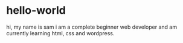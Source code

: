 # hello-world

hi, my name is sam i am a complete beginner web developer and am currently learning html, css and wordpress.
